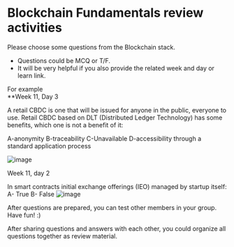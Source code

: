 # Blockchain Fundamentals review activities


Please choose some questions from the Blockchain stack. 
- Questions could be MCQ or T/F.   
- It will be very helpful if you also provide the related week and day or learn link.  

For example  
**Week 11, Day 3

A retail CBDC is one that will be issued for anyone in the public, everyone to use. Retail CBDC based on DLT (Distributed Ledger Technology) has some benefits, which one is not a benefit of it:  

A-anonymity 
B-traceability
C-Unavailable
D-accessibility through a standard application process

![image](https://user-images.githubusercontent.com/91956396/147242160-11e6be6e-7757-4f87-bc76-1a6b03f8887f.png)


Week 11, day 2

In smart contracts initial exchange offerings (IEO) managed by startup itself:   
A-	True
B-	False
![image](https://user-images.githubusercontent.com/91956396/147242212-d81382d0-49ff-46fb-a759-dc56dd241a00.png)



After questions are prepared, you can test other members in your group. Have fun! :)



After sharing questions and answers with each other, you could organize all questions together as review material.  

